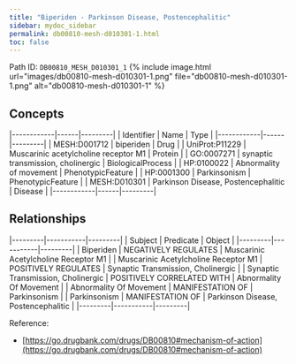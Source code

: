 ```yaml
---
title: "Biperiden - Parkinson Disease, Postencephalitic"
sidebar: mydoc_sidebar
permalink: db00810-mesh-d010301-1.html
toc: false 
---
```



Path ID: `DB00810_MESH_D010301_1`
{% include image.html url="images/db00810-mesh-d010301-1.png" file="db00810-mesh-d010301-1.png" alt="db00810-mesh-d010301-1" %}

## Concepts

|------------|------|---------|
| Identifier | Name | Type    |
|------------|------|---------|
| MESH:D001712 | biperiden | Drug |
| UniProt:P11229 | Muscarinic acetylcholine receptor M1 | Protein |
| GO:0007271 | synaptic transmission, cholinergic | BiologicalProcess |
| HP:0100022 | Abnormality of movement | PhenotypicFeature |
| HP:0001300 | Parkinsonism | PhenotypicFeature |
| MESH:D010301 | Parkinson Disease, Postencephalitic | Disease |
|------------|------|---------|

## Relationships

|---------|-----------|---------|
| Subject | Predicate | Object  |
|---------|-----------|---------|
| Biperiden | NEGATIVELY REGULATES | Muscarinic Acetylcholine Receptor M1 |
| Muscarinic Acetylcholine Receptor M1 | POSITIVELY REGULATES | Synaptic Transmission, Cholinergic |
| Synaptic Transmission, Cholinergic | POSITIVELY CORRELATED WITH | Abnormality Of Movement |
| Abnormality Of Movement | MANIFESTATION OF | Parkinsonism |
| Parkinsonism | MANIFESTATION OF | Parkinson Disease, Postencephalitic |
|---------|-----------|---------|

Reference: 
  - [https://go.drugbank.com/drugs/DB00810#mechanism-of-action](https://go.drugbank.com/drugs/DB00810#mechanism-of-action)
